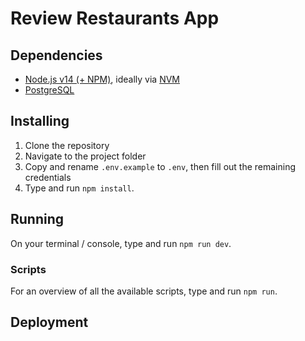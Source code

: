 # Review Restaurants App

## Dependencies

- [Node.js v14 (+ NPM)](https://nodejs.org), ideally via [NVM](https://github.com/nvm-sh/nvm)
- [PostgreSQL](https://www.postgresql.org)

## Installing

1. Clone the repository
2. Navigate to the project folder
3. Copy and rename `.env.example` to `.env`, then fill out the remaining credentials
4. Type and run `npm install`.

## Running

On your terminal / console, type and run `npm run dev`.

### Scripts

For an overview of all the available scripts, type and run `npm run`.

## Deployment

<!-- TODO -->
